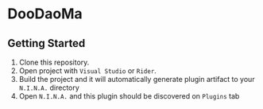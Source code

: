 ﻿# DooDaoMa

## Getting Started
1. Clone this repository.
2. Open project with `Visual Studio` or `Rider`.
3. Build the project and it will automatically generate plugin artifact to your `N.I.N.A.` directory
4. Open `N.I.N.A.` and this plugin should be discovered on `Plugins` tab 
